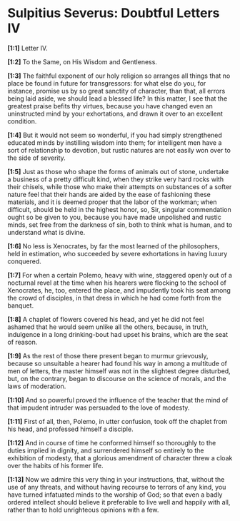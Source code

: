 # Sulpitius Severus: Doubtful Letters IV

**[1:1]** Letter IV.

**[1:2]** To the Same, on His Wisdom and Gentleness.

**[1:3]** The faithful exponent of our holy religion so arranges all things that no place be found in future for transgressors:  for what else do you, for instance, promise us by so great sanctity of character, than that, all errors being laid aside, we should lead a blessed life? In this matter, I see that the greatest praise befits thy virtues, because you have changed even an uninstructed mind by your exhortations, and drawn it over to an excellent condition.

**[1:4]** But it would not seem so wonderful, if you had simply strengthened educated minds by instilling wisdom into them; for intelligent men have a sort of relationship to devotion, but rustic natures are not easily won over to the side of severity.

**[1:5]** Just as those who shape the forms of animals out of stone, undertake a business of a pretty difficult kind, when they strike very hard rocks with their chisels, while those who make their attempts on substances of a softer nature feel that their hands are aided by the ease of fashioning these materials, and it is deemed proper that the labor of the workman; when difficult, should be held in the highest honor, so, Sir, singular commendation ought so be given to you, because you have made unpolished and rustic minds, set free from the darkness of sin, both to think what is human, and to understand what is divine.

**[1:6]** No less is Xenocrates, by far the most learned of the philosophers, held in estimation, who succeeded by severe exhortations in having luxury conquered.

**[1:7]** For when a certain Polemo, heavy with wine, staggered openly out of a nocturnal revel at the time when his hearers were flocking to the school of Xenocrates, he, too, entered the place, and impudently took his seat among the crowd of disciples, in that dress in which he had come forth from the banquet.

**[1:8]** A chaplet of flowers covered his head, and yet he did not feel ashamed that he would seem unlike all the others, because, in truth, indulgence in a long drinking-bout had upset his brains, which are the seat of reason.

**[1:9]** As the rest of those there present began to murmur grievously, because so unsuitable a hearer had found his way in among a multitude of men of letters, the master himself was not in the slightest degree disturbed, but, on the contrary, began to discourse on the science of morals, and the laws of moderation.

**[1:10]** And so powerful proved the influence of the teacher that the mind of that impudent intruder was persuaded to the love of modesty.

**[1:11]** First of all, then, Polemo, in utter confusion, took off the chaplet from his head, and professed himself a disciple.

**[1:12]** And in course of time he conformed himself so thoroughly to the duties implied in dignity, and surrendered himself so entirely to the exhibition of modesty, that a glorious amendment of character threw a cloak over the habits of his former life.

**[1:13]** Now we admire this very thing in your instructions, that, without the use of any threats, and without having recourse to terrors of any kind, you have turned infatuated minds to the worship of God; so that even a badly ordered intellect should believe it preferable to live well and happily with all, rather than to hold unrighteous opinions with a few.

